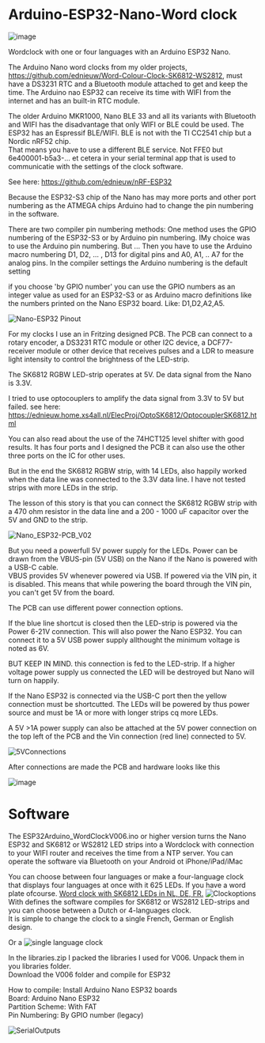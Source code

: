 # Arduino-ESP32-Nano-Word clock

![image](https://github.com/ednieuw/Arduino-ESP32-Nano-Wordclock/assets/12166816/d5d450ce-df3c-4274-94ba-184792a7ee3d)

Wordclock with one or four languages with an Arduino ESP32 Nano.

The Arduino Nano word clocks from my older projects, https://github.com/ednieuw/Word-Colour-Clock-SK6812-WS2812, must have a DS3231 RTC and a Bluetooth module attached to get and keep the time.
The Arduino nao ESP32 can receive its time with WIFI from the internet and has an built-in RTC module.

The older Arduino MKR1000, Nano BLE 33 and all its variants with Bluetooth and WIFI has the disadvantage that only WIFI or BLE could be used. The ESP32 has an Espressif BLE/WIFI. BLE is not with the TI CC2541 chip but a Nordic nRF52 chip. <br>
That means you have to use a different BLE service. Not FFE0 but 6e400001-b5a3-... et cetera in your serial terminal app that is used to communicatie with the settings of the clock software.

See here: https://github.com/ednieuw/nRF-ESP32

Because the ESP32-S3 chip of the Nano has may more ports and other port numbering as the ATMEGA chips Arduino had to change the pin numbering in the software. 

There are two compiler pin numbering methods: One method uses the GPIO numbering of the ESP32-S3 or by Arduino pin numbering.
IMy choice was to use the Arduino pin numbering. But ... Then you have to use the Arduino macro numbering D1, D2, ... , D13  for digital pins and A0, A1, .. A7 for the analog pins. In the compiler settings the Arduino numbering is the default setting

if you choose 'by GPIO number' you can use the GPIO numbers as an integer value as used for an ESP32-S3 or as Arduino macro definitions like the numbers printed on the Nano ESP32 board. Like: D1,D2,A2,A5. 

![Nano-ESP32 Pinout](https://github.com/ednieuw/Arduino-ESP32-Nano-Wordclock/assets/12166816/8d2201ea-e34a-4734-9fc0-5480a702290c)

For my clocks I use an in Fritzing designed PCB. 
The PCB can connect to a rotary encoder, a DS3231 RTC module or other I2C device, a DCF77-receiver module or other device that receives pulses and a LDR to measure light intensity to control the brightness of the LED-strip.

The SK6812 RGBW LED-strip operates at 5V. De data signal from the Nano is 3.3V. 

I tried to use optocouplers to amplify the data signal from 3.3V to 5V but failed. see here:
https://ednieuw.home.xs4all.nl/ElecProj/OptoSK6812/OptocouplerSK6812.html

You can also read about the use of the 74HCT125 level shifter with good results. It has four ports and I designed the PCB it can also use the other three ports on the IC for other uses. 

But in the end the SK6812 RGBW strip, with 14 LEDs, also happily worked when the data line was connected to the 3.3V data line. I have not tested strips with more LEDs in the strip. 

The lesson of this story is that you can connect the SK6812 RGBW strip with a 470 ohm resistor in the data line and a 200 - 1000 uF capacitor over the 5V and GND to the strip. 

![Nano_ESP32-PCB_V02](https://github.com/ednieuw/Arduino-ESP32-Nano-Wordclock/assets/12166816/9b5c5c5a-e908-4ae9-8d86-66cb5d0ebd43)

But you need a powerfull 5V power supply for the LEDs. Power can be drawn from the VBUS-pin (5V USB) on the Nano if the Nano is powered with a USB-C cable.  
VBUS provides 5V whenever powered via USB. If powered via the VIN pin, it is disabled. This means that while powering the board through the VIN pin, you can't get 5V from the board.

The PCB can use different power connection options.

If the blue line shortcut is closed then the LED-strip is powered via the Power 6-21V connection. This will also power the Nano ESP32. You can connect it to a 5V USB power supply allthought the minimum voltage is noted as 6V. 

BUT KEEP IN MIND. this connection is fed to the LED-strip. If a higher voltage power supply us connected the LED will be destroyed but Nano will turn on happily.

If the Nano ESP32 is connected via the USB-C port then the yellow connection must be shortcutted. The LEDs will be powered by thus power source and must be 1A or more with longer strips cq more LEDs.

A 5V >1A power supply can also be attached at the 5V power connection on the top left of the PCB and the Vin connection (red line) connected to 5V. 

![5VConnections](https://github.com/ednieuw/Arduino-ESP32-Nano-Wordclock/assets/12166816/39ea30fc-2850-4c1c-9fdb-4b4bec752f9a)

After connections are made the PCB and hardware looks like this

![image](https://github.com/ednieuw/Arduino-ESP32-Nano-Wordclock/assets/12166816/86c688e0-8006-4042-880a-40064a4d8949)


# Software

The ESP32Arduino_WordClockV006.ino or higher version turns the Nano ESP32 and SK6812 or WS2812 LED strips into a Wordclock with connection to your WIFI router and receives the time from a NTP server. You can operate the software via Bluetooth on your Android ot iPhone/iPad/iMac

You can choose between four languages or make a four-language clock that displays four languages at once with it 625 LEDs. If you have a word plate ofcourse. [Word clock with SK6812 LEDs in NL, DE, FR.](https://github.com/ednieuw/FourLanguageClock)
![Clockoptions](https://github.com/ednieuw/Arduino-ESP32-Nano-Wordclock/assets/12166816/f094e08d-e4f9-4a94-b4c3-6fea4be256ee)
With defines the software compiles for SK6812 or WS2812 LED-strips and you can choose between a Dutch or 4-languages clock.<br>
It is simple to change the clock to a single French, German or English design.

Or a ![single language clock](https://github.com/ednieuw/Woordklok-witte-LEDs)

In the libraries.zip I packed the libraries I used for V006. Unpack them in you libraries folder.<br>
Download the V006 folder and compile for ESP32<br>

How to compile: Install Arduino Nano ESP32 boards<br>
Board: Arduino Nano ESP32<br>
Partition Scheme: With FAT<br>
Pin Numbering: By GPIO number (legacy)<br>

![SerialOutputs](https://github.com/ednieuw/Arduino-ESP32-Nano-Wordclock/assets/12166816/6b1e48c3-783a-4b4e-bc32-eaa1fe344297)





